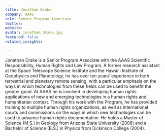 ```yaml
---
title: Jonathan Drake
company: AAAS
role: Senior Program Associate
twitter:
website:
avatar: jonathan_drake.jpg
featured: false
related_insights:

---
```

Jonathan Drake is a Senior Program Associate with the AAAS Scientific Responsibility, Human Rights and Law Program. A former research assistant at the Space Telescope Science Institute and the Hawai'i Institute of Geophysics and Planetology, he has over ten years’ experience in both terrestrial and planetary remote sensing, with a particular emphasis on the ways in which technologies from these fields can be used to benefit the greater good. At AAAS he is involved in developing human rights applications of new and emerging technologies in a human rights and humanitarian context. Through his work with the Program, he has provided training to multiple human rights organizations, as well as international courts and commissions on the ways in which new technologies can be used to advance human rights documentation. He holds a Master of Science (M.S.) in Geology from Arizona State University (2008) and a Bachelor of Science (B.S.) in Physics from Dickinson College (2004).
